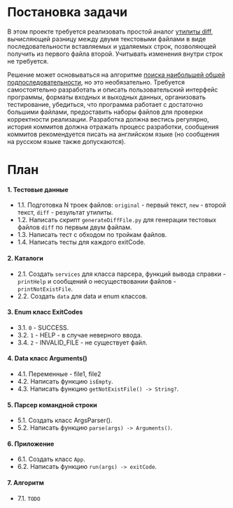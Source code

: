 # Постановка задачи

В этом проекте требуется реализовать простой аналог [утилиты diff](https://ru.wikipedia.org/wiki/Diff),
вычисляющей разницу между двумя текстовыми файлами в виде последовательности вставляемых и удаляемых строк,
позволяющей получить из первого файла второй. Учитывать изменения внутри строк не требуется.

Решение может основываться на алгоритме [поиска наибольшей общей подпоследовательности](https://en.wikipedia.org/wiki/Longest_common_subsequence_problem), 
но это необязательно. Требуется самостоятельно разработать и описать пользовательский 
интерфейс программы, форматы входных и выходных данных, организовать тестирование, убедиться, 
что программа работает с достаточно большими файлами, предоставить наборы файлов для проверки 
корректности реализации. Разработка должна вестись регулярно, история коммитов должна отражать 
процесс разработки, сообщения коммитов рекомендуется писать на английском языке 
(но сообщения на русском языке также допускаются).

# План
#### 1. Тестовые данные
- 1.1. Подготовка N троек файлов: `original` - первый текст, `new` - второй текст, `diff` - результат утилиты.
- 1.2. Написать скрипт `generateDiffFile.py` для генерации тестовых файлов `diff` по первым двум файлам.
- 1.3. Написать тест с обходом по тройкам файлов.
- 1.4. Написать тесты для каждого exitCode.

#### 2. Каталоги
- 2.1. Создать `services` для класса парсера, функций вывода справки - `printHelp` и сообщений о несуществовании файлов - `printNotExistFile`.
- 2.2. Создать `data` для data и enum классов.

#### 3. Enum класс ExitCodes
- 3.1. `0` - SUCCESS.
- 3.2. `1` - HELP - в случае неверного ввода.
- 3.4. `2` - INVALID_FILE - не существует файл.

#### 4. Data класс Arguments()
- 4.1. Переменные - file1, file2
- 4.2. Написать функцию `isEmpty`.
- 4.3. Написать функцию `getNotExistFile() -> String?`.

#### 5. Парсер командной строки
- 5.1. Создать класс ArgsParser().
- 5.2. Написать функцию `parse(args) -> Arguments()`.

#### 6. Приложение
- 6.1. Создать класс `App`.
- 6.2. Написать функцию `run(args) -> exitCode`.

#### 7. Алгоритм
- 7.1. `TODO`


 
